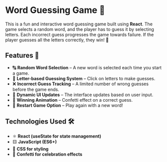 # Word Guessing Game 🎯

This is a fun and interactive word guessing game built using **React**. The game selects a random word, and the player has to guess it by selecting letters. Each incorrect guess progresses the game towards failure. If the player guesses all the letters correctly, they win! 🎉

## Features 🚀

- 🔠 **Random Word Selection** – A new word is selected each time you start a game.
- 🎯 **Letter-based Guessing System** – Click on letters to make guesses.
- ❌ **Incorrect Guess Tracking** – A limited number of wrong guesses before the game ends.
- 🔄 **Dynamic UI Updates** – The interface updates based on user input.
- 🎊 **Winning Animation** – Confetti effect on a correct guess.
- 🔁 **Restart Game Option** – Play again with a new word!

## Technologies Used 🛠

- ⚛️ **React (useState for state management)**
- 🟨 **JavaScript (ES6+)**
- 🎨 **CSS for styling**
- 🎉 **Confetti for celebration effects**
